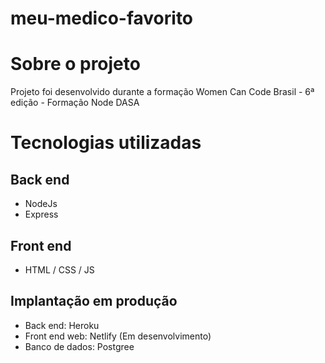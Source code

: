 # meu-medico-favorito

# Sobre o projeto
Projeto foi desenvolvido durante a formação Women Can Code Brasil - 6ª edição - Formação Node DASA

# Tecnologias utilizadas
## Back end
- NodeJs
- Express
## Front end
- HTML / CSS / JS
## Implantação em produção
- Back end: Heroku
- Front end web: Netlify (Em desenvolvimento)
- Banco de dados: Postgree
